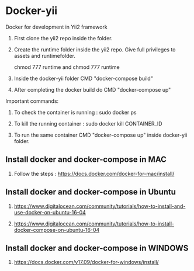 # Docker-yii
Docker  for development in Yii2 framework 


1. First clone the yii2 repo inside the folder.

2. Create the runtime folder inside the yii2 repo. Give full privileges to assets and runtimefolder.

    chmod 777 runtime and
    chmod 777 runtime

3. Inside the docker-yii folder CMD "docker-compose build"

4. After completing the docker build do CMD "docker-compose up"


Important commands: 

1. To check the container is running : sudo docker ps 

2.  To kill the running container : sudo docker kill CONTAINER_ID

3. To run the same container CMD "docker-compose up" inside docker-yii folder. 



## Install docker and docker-compose in MAC 

1. Follow the steps : https://docs.docker.com/docker-for-mac/install/

## Install docker and docker-compose in Ubuntu

1. https://www.digitalocean.com/community/tutorials/how-to-install-and-use-docker-on-ubuntu-16-04

2. https://www.digitalocean.com/community/tutorials/how-to-install-docker-compose-on-ubuntu-16-04

## Install docker and docker-compose in WINDOWS 

1. https://docs.docker.com/v17.09/docker-for-windows/install/
